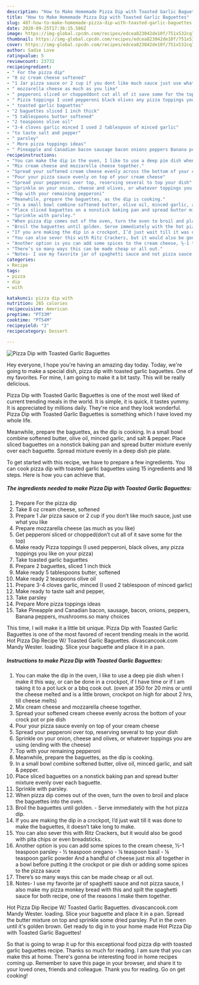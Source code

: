 ```yaml
---
description: "How to Make Homemade Pizza Dip with Toasted Garlic Baguettes"
title: "How to Make Homemade Pizza Dip with Toasted Garlic Baguettes"
slug: 487-how-to-make-homemade-pizza-dip-with-toasted-garlic-baguettes
date: 2020-09-25T17:36:15.586Z
image: https://img-global.cpcdn.com/recipes/edcea823042de10f/751x532cq70/pizza-dip-with-toasted-garlic-baguettes-recipe-main-photo.jpg
thumbnail: https://img-global.cpcdn.com/recipes/edcea823042de10f/751x532cq70/pizza-dip-with-toasted-garlic-baguettes-recipe-main-photo.jpg
cover: https://img-global.cpcdn.com/recipes/edcea823042de10f/751x532cq70/pizza-dip-with-toasted-garlic-baguettes-recipe-main-photo.jpg
author: Sadie Love
ratingvalue: 5
reviewcount: 23732
recipeingredient:
- " For the pizza dip"
- "8 oz cream cheese softened"
- "1 Jar pizza sauce or 2 cup if you dont like much sauce just use what you like"
- " mozzarella cheese as much as you like"
- " pepperoni sliced or choppeddont cut all of it save some for the top"
- " Pizza toppings I used pepperoni black olives any pizza toppings you like on your pizza"
- " toasted garlic baguettes"
- "2 baguettes sliced 1 inch thick"
- "5 tablespoons butter softened"
- "2 teaspoons olive oil"
- "3-4 cloves garlic minced I used 2 tablespoon of minced garlic"
- "to taste salt and pepper"
- " parsley"
- " More pizza toppings ideas"
- " Pineapple and Canadian bacon sausage bacon onions peppers Banana peppers mushroomsso many choices"
recipeinstructions:
- "You can make the dip in the oven, I like to use a deep pie dish when I make it this way, or can be done in a crockpot, if I have time or if I am taking it to a pot luck or a bbq cook out. (oven at 350 for 20 mins or until the cheese melted and is a little brown, crockpot on high for about 2 hrs, till cheese melts)"
- "Mix cream cheese and mozzarella cheese together."
- "Spread your softened cream cheese evenly across the bottom of your crock pot or pie dish"
- "Pour your pizza sauce evenly on top of your cream cheese"
- "Spread your pepperoni over top, reserving several to top your dish"
- "Sprinkle on your onion, cheese and olives, or whatever toppings you are using (ending with the cheese)"
- "Top with your remaining pepperoni"
- "Meanwhile, prepare the baguettes, as the dip is cooking."
- "In a small bowl combine softened butter, olive oil, minced garlic, and salt &amp; pepper."
- "Place sliced baguettes on a nonstick baking pan and spread butter mixture evenly over each baguette."
- "Sprinkle with parsley."
- "When pizza dip comes out of the oven, turn the oven to broil and place the baguettes into the oven."
- "Broil the baguettes until golden. Serve immediately with the hot pizza dip."
- "If you are making the dip in a crockpot, I’d just wait till it was done to make the baguettes, it doesn’t take long to make."
- "You can also sever this with Ritz Crackers, but it would also be good with pita chips or even breadsticks."
- "Another option is you can add some spices to the cream cheese, ½-1 teaspoon parsley ½ teaspoon oregano ¼ teaspoon basil ¼ teaspoon garlic powder And a handful of cheese just mix all together in a bowl before putting it the crockpot or pie dish or adding some spices to the pizza sauce"
- "There’s so many ways this can be made cheap or all out."
- "Notes- I use my favorite jar of spaghetti sauce and not pizza sauce, I also make my pizza monkey bread with this and spilt the spaghetti sauce for both recipe, one of the reasons I make them together."
categories:
- Recipe
tags:
- pizza
- dip
- with

katakunci: pizza dip with 
nutrition: 265 calories
recipecuisine: American
preptime: "PT33M"
cooktime: "PT54M"
recipeyield: "3"
recipecategory: Dessert

---
```



![Pizza Dip with Toasted Garlic Baguettes](https://img-global.cpcdn.com/recipes/edcea823042de10f/751x532cq70/pizza-dip-with-toasted-garlic-baguettes-recipe-main-photo.jpg)

Hey everyone, I hope you're having an amazing day today. Today, we're going to make a special dish, pizza dip with toasted garlic baguettes. One of my favorites. For mine, I am going to make it a bit tasty. This will be really delicious.

Pizza Dip with Toasted Garlic Baguettes is one of the most well liked of current trending meals in the world. It is simple, it is quick, it tastes yummy. It is appreciated by millions daily. They're nice and they look wonderful. Pizza Dip with Toasted Garlic Baguettes is something which I have loved my whole life.

Meanwhile, prepare the baguettes, as the dip is cooking. In a small bowl combine softened butter, olive oil, minced garlic, and salt &amp; pepper. Place sliced baguettes on a nonstick baking pan and spread butter mixture evenly over each baguette. Spread mixture evenly in a deep dish pie plate.


To get started with this recipe, we have to prepare a few ingredients. You can cook pizza dip with toasted garlic baguettes using 15 ingredients and 18 steps. Here is how you can achieve that.

<!--inarticleads1-->

##### The ingredients needed to make Pizza Dip with Toasted Garlic Baguettes:

1. Prepare  For the pizza dip
1. Take 8 oz cream cheese, softened
1. Prepare 1 Jar pizza sauce or 2 cup if you don’t like much sauce, just use what you like
1. Prepare  mozzarella cheese (as much as you like)
1. Get  pepperoni sliced or chopped(don’t cut all of it save some for the top)
1. Make ready  Pizza toppings (I used pepperoni, black olives, any pizza toppings you like on your pizza)
1. Take  toasted garlic baguettes
1. Prepare 2 baguettes, sliced 1 inch thick
1. Make ready 5 tablespoons butter, softened
1. Make ready 2 teaspoons olive oil
1. Prepare 3-4 cloves garlic, minced (I used 2 tablespoon of minced garlic)
1. Make ready to taste salt and pepper,
1. Take  parsley
1. Prepare  More pizza toppings ideas
1. Take  Pineapple and Canadian bacon, sausage, bacon, onions, peppers, Banana peppers, mushrooms.so many choices


This time, I will make it a little bit unique. Pizza Dip with Toasted Garlic Baguettes is one of the most favored of recent trending meals in the world. Hot Pizza Dip Recipe W/ Toasted Garlic Baguettes. divascancook.com Mandy Wester. loading. Slice your baguette and place it in a pan. 

<!--inarticleads2-->

##### Instructions to make Pizza Dip with Toasted Garlic Baguettes:

1. You can make the dip in the oven, I like to use a deep pie dish when I make it this way, or can be done in a crockpot, if I have time or if I am taking it to a pot luck or a bbq cook out. (oven at 350 for 20 mins or until the cheese melted and is a little brown, crockpot on high for about 2 hrs, till cheese melts)
1. Mix cream cheese and mozzarella cheese together.
1. Spread your softened cream cheese evenly across the bottom of your crock pot or pie dish
1. Pour your pizza sauce evenly on top of your cream cheese
1. Spread your pepperoni over top, reserving several to top your dish
1. Sprinkle on your onion, cheese and olives, or whatever toppings you are using (ending with the cheese)
1. Top with your remaining pepperoni
1. Meanwhile, prepare the baguettes, as the dip is cooking.
1. In a small bowl combine softened butter, olive oil, minced garlic, and salt &amp; pepper.
1. Place sliced baguettes on a nonstick baking pan and spread butter mixture evenly over each baguette.
1. Sprinkle with parsley.
1. When pizza dip comes out of the oven, turn the oven to broil and place the baguettes into the oven.
1. Broil the baguettes until golden. - Serve immediately with the hot pizza dip.
1. If you are making the dip in a crockpot, I’d just wait till it was done to make the baguettes, it doesn’t take long to make.
1. You can also sever this with Ritz Crackers, but it would also be good with pita chips or even breadsticks.
1. Another option is you can add some spices to the cream cheese, ½-1 teaspoon parsley - ½ teaspoon oregano - ¼ teaspoon basil - ¼ teaspoon garlic powder And a handful of cheese just mix all together in a bowl before putting it the crockpot or pie dish or adding some spices to the pizza sauce
1. There’s so many ways this can be made cheap or all out.
1. Notes- I use my favorite jar of spaghetti sauce and not pizza sauce, I also make my pizza monkey bread with this and spilt the spaghetti sauce for both recipe, one of the reasons I make them together.


Hot Pizza Dip Recipe W/ Toasted Garlic Baguettes. divascancook.com Mandy Wester. loading. Slice your baguette and place it in a pan. Spread the butter mixture on top and sprinkle some dried parsley. Put in the oven until it&#39;s golden brown. Get ready to dig in to your home made Hot Pizza Dip with Toasted Garlic Baguettes! 

So that is going to wrap it up for this exceptional food pizza dip with toasted garlic baguettes recipe. Thanks so much for reading. I am sure that you can make this at home. There's gonna be interesting food in home recipes coming up. Remember to save this page in your browser, and share it to your loved ones, friends and colleague. Thank you for reading. Go on get cooking!
